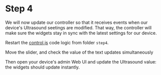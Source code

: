 # Step 4

We will now update our controller so that it receives events when our device's Ultrasound seetings are modified.
That way, the controller will make sure the widgets stay in sync with the latest settings for our device.

Restart the [control.js](./control.js) code logic from folder `step4`.

Move the slider, and check the value of the text updates simultaneously

Then open your device's admin Web UI and update the Ultrasound value: the widgets should update instantly.
